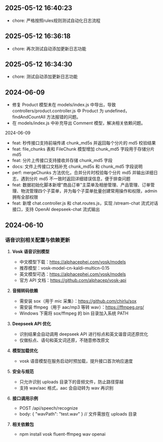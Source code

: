 ## 2025-05-12 16:40:23

- chore: 严格按照rules规则测试自动化日志流程

## 2025-05-12 16:36:18

- chore: 再次测试自动添加更新日志功能

## 2025-05-12 16:34:30

- chore: 测试自动添加更新日志功能

## 2024-06-09

- 修复 Product 模型未在 models/index.js 中导出，导致 controllers/product.controller.js 中 Product 为 undefined，findAndCountAll 方法报错的问题。
- 在 models/index.js 中补充导出 Comment 模型，解决相关依赖问题。

2024-06-09

- feat: 秒传接口支持前端传递 chunk_md5s 并返回每个分片的 md5 校验结果
- feat: file_chunks 表和 FileChunk 模型增加 chunk_md5 字段用于存储分片 md5
- feat: 分片上传接口支持接收并存储 chunk_md5 字段
- docs: 文件上传接口文档补充 chunk_md5s 和 chunk_md5 字段说明
- perf: mergeChunks 方法优化，合并分片时校验每个分片 md5 并输出详细日志，遇到分片 md5 不一致时返回详细错误信息，便于排查问题
- feat: 数据初始化脚本新增"商品订单"主菜单及相册管理、产品管理、订单管理、物流管理四个子菜单，并为每个子菜单批量创建常用操作和权限，admin 拥有全部权限
- feat: 新增 chat.controller.js 和 chat.routes.js，实现 /stream-chat 流式对话接口，支持 OpenAI deepseek-chat 流式输出

## 2024-06-10

### 语音识别相关配置与依赖更新

1. **Vosk 语音识别模型**

   - 中文模型下载：https://alphacephei.com/vosk/models
   - 推荐模型：vosk-model-cn-kaldi-multicn-0.15
   - 英文模型可选：https://alphacephei.com/vosk/models
   - 官方 API 文档：https://github.com/alphacep/vosk-api

2. **音频转码依赖**

   - 需安装 sox（用于 mic 采集）：https://github.com/chirlu/sox
   - 需安装 ffmpeg（用于 aac/mp3 等转 wav）：https://ffmpeg.org/
   - Windows 下需将 sox/ffmpeg 的 bin 目录加入系统 PATH

3. **Deepseek API 优化**

   - 识别结果会自动调用 deepseek API 进行标点和英文谐音词还原优化
   - 仅做标点、语句和英文词还原，不随意修改原文

4. **模型加载优化**

   - vosk 语音模型在服务启动时预加载，提升接口首次响应速度

5. **安全与规范**

   - 只允许识别 uploads 目录下的音频文件，防止路径穿越
   - 支持 wav/aac 格式，aac 会自动转为 wav 再识别

6. **接口调用示例**

   - POST /api/speech/recognize
   - body: { "wavPath": "test.wav" } // 文件需放在 uploads 目录

7. **相关依赖包**
   - npm install vosk fluent-ffmpeg wav openai
